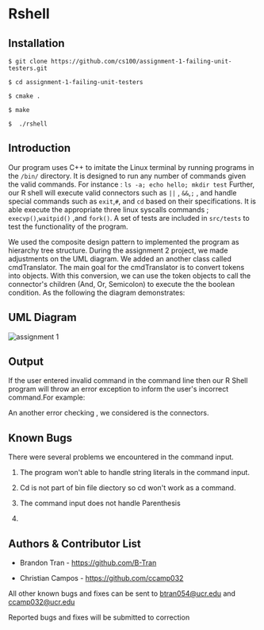 Rshell
===
## Installation
```
$ git clone https://github.com/cs100/assignment-1-failing-unit-testers.git

$ cd assignment-1-failing-unit-testers

$ cmake .

$ make

$  ./rshell
```

## Introduction 
 Our program uses C++ to imitate the Linux terminal by running programs in the `/bin/` directory. It is designed to run any number of commands given the valid commands. For instance : `ls -a; echo hello; mkdir test` Further, our R shell will execute valid connectors such as `||` , `&&`,`;` , and handle special commands such as `exit`,`#`, and `cd` based on their specifications. It is able execute the appropriate three linux syscalls commands ;  `execvp()`,`waitpid()` ,and `fork()`.  A set of tests are included in `src/tests` to test the functionality of the program.

We used the composite design pattern to implemented the program as hierarchy tree structure.  During the assignment 2 project, we made adjustments on the UML diagram. We added an another class called cmdTranslator. The main goal for the cmdTranslator is to convert tokens into objects. With this conversion, we can use the token objects to call the connector's children (And, Or, Semicolon) to execute the the boolean condition. As the following the diagram demonstrates:

## UML Diagram 
![assignment 1](https://user-images.githubusercontent.com/43591097/48861992-d37fe480-ed79-11e8-8033-6dc0a29ee0e6.png)

## Output
 If the user entered invalid command in the command line then our R Shell program will throw an error exception to inform the user's incorrect command.For example:

 

An another error checking , we considered is the connectors. 
 

 
## Known Bugs

There were several problems we encountered  in the command input.

1. The program won't able to handle string literals in the command input. 
 
2. Cd is not part of bin file diectory so cd won't work as a command.  

3. The command input does not handle Parenthesis 

4. 


## Authors & Contributor List

* Brandon Tran - https://github.com/B-Tran

* Christian Campos - https://github.com/ccamp032

All other known bugs and fixes can be sent to btran054@ucr.edu and ccamp032@ucr.edu 

Reported bugs and fixes will be submitted to correction
